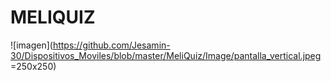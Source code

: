 # MELIQUIZ

![imagen](https://github.com/Jesamin-30/Dispositivos_Moviles/blob/master/MeliQuiz/Image/pantalla_vertical.jpeg =250x250)

